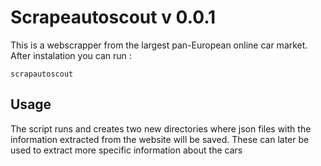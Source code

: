 # Scrapeautoscout v 0.0.1

This is a webscrapper from the largest pan-European online car market.
After instalation you can run :

```scrapautoscout```
## Usage

The script runs and creates two new directories where json files with 
the information extracted from the website will be saved. These can later be used to extract
more specific information about the cars